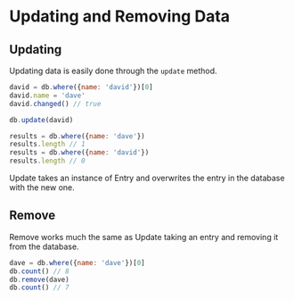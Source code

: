# Updating and Removing Data

## Updating

Updating data is easily done through the `update` method.

```javascript
david = db.where({name: 'david'})[0]
david.name = 'dave'
david.changed() // true

db.update(david)

results = db.where({name: 'dave'})
results.length // 1
results = db.where({name: 'david'})
results.length // 0
```

Update takes an instance of Entry and overwrites the entry in the database with the new one.

## Remove

Remove works much the same as Update taking an entry and removing it from the database.

```javascript
dave = db.where({name: 'dave'})[0]
db.count() // 8
db.remove(dave)
db.count() // 7
```
